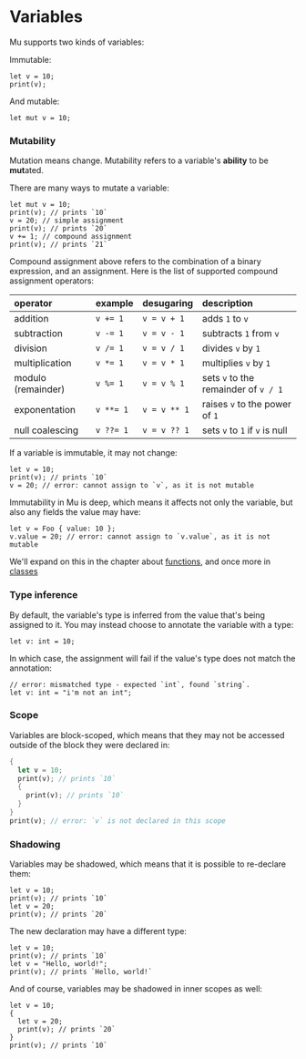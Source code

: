 # Variables

Mu supports two kinds of variables:

Immutable:

```rust,ignore
let v = 10;
print(v);
```

And mutable:

```rust,ignore
let mut v = 10;
```

### Mutability

Mutation means change. Mutability refers to a variable's **ability** to be **mut**ated.

There are many ways to mutate a variable:

```rust,ignore
let mut v = 10;
print(v); // prints `10`
v = 20; // simple assignment
print(v); // prints `20`
v += 1; // compound assignment
print(v); // prints `21`
```

Compound assignment above refers to the combination of a binary expression, and an assignment. Here is the list of supported compound assignment operators:

| operator           | example   | desugaring   | description                          |
| :----------------- | :-------- | :----------- | :----------------------------------- |
| addition           | `v += 1`  | `v = v + 1`  | adds `1` to `v`                      |
| subtraction        | `v -= 1`  | `v = v - 1`  | subtracts `1` from `v`               |
| division           | `v /= 1`  | `v = v / 1`  | divides `v` by `1`                   |
| multiplication     | `v *= 1`  | `v = v * 1`  | multiplies `v` by `1`                |
| modulo (remainder) | `v %= 1`  | `v = v % 1`  | sets `v` to the remainder of `v / 1` |
| exponentation      | `v **= 1` | `v = v ** 1` | raises `v` to the power of `1`       |
| null coalescing    | `v ??= 1` | `v = v ?? 1` | sets `v` to `1` if `v` is null       |

If a variable is immutable, it may not change:

```rust,ignore
let v = 10;
print(v); // prints `10`
v = 20; // error: cannot assign to `v`, as it is not mutable
```

Immutability in Mu is deep, which means it affects not only the variable, but also any fields the value may have:

```rust,ignore
let v = Foo { value: 10 };
v.value = 20; // error: cannot assign to `v.value`, as it is not mutable
```

We'll expand on this in the chapter about [functions](./functions.md), and once more in [classes](./classes.md)

### Type inference

By default, the variable's type is inferred from the value that's being assigned to it. You may instead choose to annotate the variable with a type:

```rust,ignore
let v: int = 10;
```

In which case, the assignment will fail if the value's type does not match the annotation:

```rust,ignore
// error: mismatched type - expected `int`, found `string`.
let v: int = "i'm not an int";
```

### Scope

Variables are block-scoped, which means that they may not be accessed outside of the block they were declared in:

```rust
{
  let v = 10;
  print(v); // prints `10`
  {
    print(v); // prints `10`
  }
}
print(v); // error: `v` is not declared in this scope
```

### Shadowing

Variables may be shadowed, which means that it is possible to re-declare them:

```rust,ignore
let v = 10;
print(v); // prints `10`
let v = 20;
print(v); // prints `20`
```

The new declaration may have a different type:

```rust,ignore
let v = 10;
print(v); // prints `10`
let v = "Hello, world!";
print(v); // prints `Hello, world!`
```

And of course, variables may be shadowed in inner scopes as well:

```rust,ignore
let v = 10;
{
  let v = 20;
  print(v); // prints `20`
}
print(v); // prints `10`
```

&nbsp;

